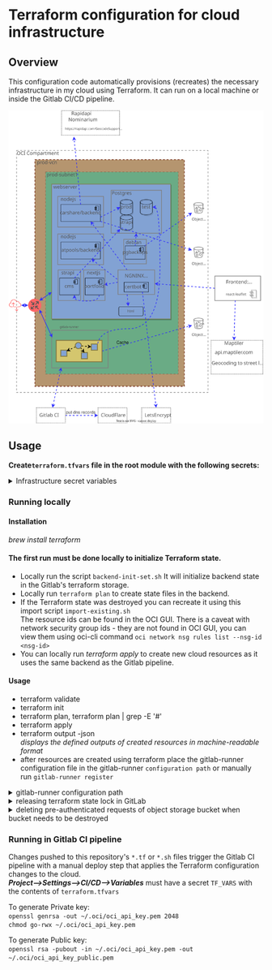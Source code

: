 # Terraform configuration for cloud infrastructure

## Overview

This configuration code automatically provisions (recreates) the necessary infrastructure in my cloud using Terraform. It can run on
a local machine or inside the Gitlab CI/CD pipeline.

![Diagram of the current cloud infrastructure](./Diagram.drawio.svg "Diagram of the current limited free tier cloud infrastructure")

## Usage

**Create`terraform.tfvars` file in the root module with the following secrets:**
<details>
  <summary>
    Infrastructure secret variables
  </summary>


The authentication block can be generated from:  
Dashboard --> User --> API keys --> Add API key
--> [Configuration file](https://docs.oracle.com/en-us/iaas/Content/API/Concepts/sdkconfig.htm)

/* --------- authentication --------- */

`user`         
`fingerprint`  
`tenancy`  
`region`  
`key_file`  is the `KEY_FILE` secret variable

/* ----------- compartment ---------- */

`compartment_id` # Dashboard --> Identity --> Compartments --> Compartment details

/* ----------- environment ---------- */

`env_prefix` # prod / dev / test

/* --------------- vcn -------------- */

`vcn_cidr_block`  
`subnet_cidr_block`  
`internet_gateway_enabled` # true / false

/* ------- webserver instance ------- */

`instance_shape` # [instance shapes](https://docs.oracle.com/en-us/iaas/Content/Compute/References/computeshapes.htm)  
`image_operating_system` # [images](https://docs.oracle.com/en-us/iaas/images/)  
`image_operating_system_version`  
`public_key_path` # ssh-keygen -t rsa -m PEM  
`web_server_private_ip` # from the `subnet_cidr_block`  
`myip` # ip address allowed to ssh  
`allow_ssh_from_anywhere` # true / false

</details>

### Running locally

#### Installation

*brew install terraform*

#### The first run must be done locally to initialize Terraform state.

- Locally run the script `backend-init-set.sh` It will initialize backend state in the Gitlab's terraform storage.
- Locally run `terraform plan` to create state files in the backend.
- If the Terraform state was destroyed you can recreate it using this import script `import-existing.sh`  
  The resource ids can be found in the OCI GUI. There is a caveat with network security group ids - they are not found
  in OCI GUI, you can view them using oci-cli command `oci network nsg rules list --nsg-id <nsg-id>`
- You can locally run *terraform apply* to create new cloud resources as it uses the same backend as the Gitlab
  pipeline.

#### Usage

- terraform validate
- terraform init
- terraform plan, terraform plan | grep -E '#'
- terraform apply
- terraform output -json  
  _displays the defined outputs of created resources in machine-readable format_
- after resources are created using terraform place the gitlab-runner configuration file in the gitlab-runner `configuration path` or manually run `gitlab-runner register`

<details>
  <summary>
    gitlab-runner configuration path
  </summary>
  <pre><code>scp -o StrictHostKeyChecking=no -i ${WS_KEY} ./gitlab-runner/config.toml ubuntu@gitlab-runner-ip:~
ssh -o StrictHostKeyChecking=no -i ${WS_KEY} ubuntu@gitlab-runner-ip "sudo mv ~/config.toml /etc/gitlab-runner/; 
sudo gitlab-runner restart;"</code></pre>
</details>

<details>
  <summary>
    releasing terraform state lock in GitLab
  </summary>
  <pre><code>curl -X DELETE --header "PRIVATE-TOKEN: ${my-token}" https://gitlab.com/api/v4/projects/${project-id}/terraform/state/oci-infrastructure/lock
</code></pre>
</details>

<details>
  <summary>
    deleting pre-authenticated requests of object storage bucket when bucket needs to be destroyed
  </summary>
  syntax in OCI CLI
  <pre><code>oci os preauth-request delete --namespace {object_storage_namespace} --bucket-name {bucket_name} --par-id {preauthenticated_request_id}</code></pre>
  example
  <pre><code>oci os preauth-request delete --namespace MyNamespace --bucket-name MyParBucket --par-id YOExDlFsNYBNEwF8Uo4aK8WHiz59enVQm1aID+4cxFobgcaofVbZkg371rxK+6Vb
Are you sure you want to delete this resource? [y/N]: y</code></pre>
  <a href="https://docs.oracle.com/en-us/iaas/Content/Object/Tasks/usingpreauthenticatedrequests.htm">reference docs</a>
</details>


### Running in Gitlab CI pipeline

Changes pushed to this repository's `*.tf` or `*.sh` files trigger the Gitlab CI pipeline with a manual deploy step that
applies the Terraform configuration changes to the cloud.  
***Project—>Settings—>CI/CD—>Variables*** must have a secret `TF_VARS` with the contents of `terraform.tfvars`


To generate Private key:  
`openssl genrsa -out ~/.oci/oci_api_key.pem 2048`  
`chmod go-rwx ~/.oci/oci_api_key.pem`  

To generate Public key:  
`openssl rsa -pubout -in ~/.oci/oci_api_key.pem -out ~/.oci/oci_api_key_public.pem`